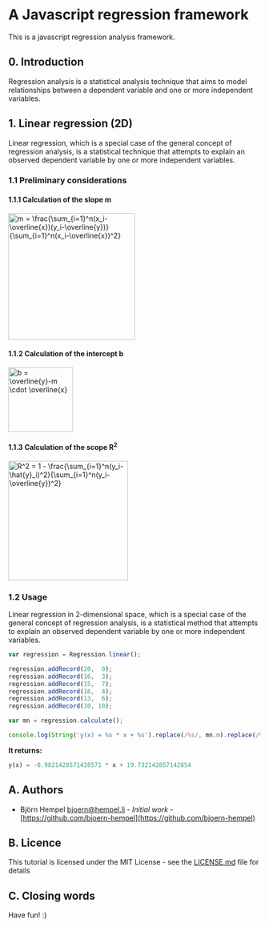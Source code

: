 # A Javascript regression framework

This is a javascript regression analysis framework.


## 0. Introduction

Regression analysis is a statistical analysis technique that aims to model relationships between a dependent variable and one or more independent variables.


## 1. Linear regression (2D)

Linear regression, which is a special case of the general concept of regression analysis, is a statistical technique that attempts to explain an observed dependent variable by one or more independent variables.


### 1.1 Preliminary considerations

#### 1.1.1 Calculation of the slope m

<img src="https://latex.ixno.de/?r=300&p=1pt&c=1&f=m%20%3D%20%5Cfrac%7B%5Csum_%7Bi%3D1%7D%5En%28x_i-%5Coverline%7Bx%7D%29%28y_i-%5Coverline%7By%7D%29%7D%7B%5Csum_%7Bi%3D1%7D%5En%28x_i-%5Coverline%7Bx%7D%29%5E2%7D" width="253" alt="m = \frac{\sum_{i=1}^n(x_i-\overline{x})(y_i-\overline{y})}{\sum_{i=1}^n(x_i-\overline{x})^2}">

#### 1.1.2 Calculation of the intercept b

<img src="https://latex.ixno.de/?r=300&p=1pt&c=1&f=b%20%3D%20%5Coverline%7By%7D-m%20%5Ccdot%20%5Coverline%7Bx%7D" width="129" alt="b = \overline{y}-m \cdot \overline{x}">

#### 1.1.3 Calculation of the scope R<sup>2</sup>

<img src="https://latex.ixno.de/?r=300&p=1pt&c=1&f=R%5E2%20%3D%201%20-%20%5Cfrac%7B%5Csum_%7Bi%3D1%7D%5En%28y_i-%5Chat%7By%7D_i%29%5E2%7D%7B%5Csum_%7Bi%3D1%7D%5En%28y_i-%5Coverline%7By%7D%29%5E2%7D" width="239" alt="R^2 = 1 - \frac{\sum_{i=1}^n(y_i-\hat{y}_i)^2}{\sum_{i=1}^n(y_i-\overline{y})^2}">

### 1.2 Usage

Linear regression in 2-dimensional space, which is a special case of the general concept of regression analysis, is a statistical method that attempts to explain an observed dependent variable by one or more independent variables.

```javascript
var regression = Regression.linear();

regression.addRecord(20,  0);
regression.addRecord(16,  3);
regression.addRecord(15,  7);
regression.addRecord(16,  4);
regression.addRecord(13,  6);
regression.addRecord(10, 10);

var mn = regression.calculate();

console.log(String('y(x) = %s * x + %s').replace(/%s/, mn.m).replace(/%s/, mn.n));
```

**It returns:**

```javascript
y(x) = -0.9821428571428571 * x + 19.732142857142854
```


## A. Authors

* Björn Hempel <bjoern@hempel.li> - _Initial work_ - [https://github.com/bjoern-hempel](https://github.com/bjoern-hempel)


## B. Licence

This tutorial is licensed under the MIT License - see the [LICENSE.md](/LICENSE.md) file for details


## C. Closing words

Have fun! :)
